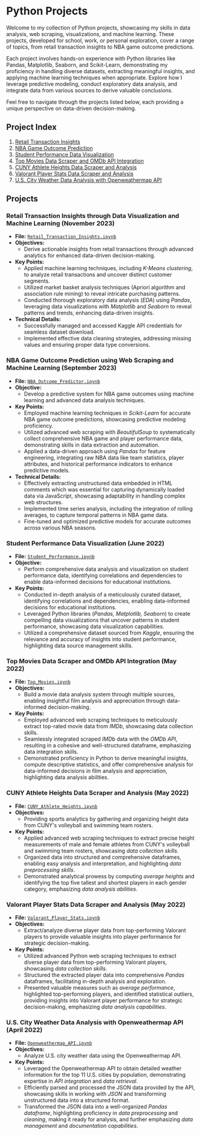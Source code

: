 # Python Projects

Welcome to my collection of Python projects, showcasing my skills in data analysis, web scraping, visualizations, and machine learning. These projects, developed for school, work, or personal exploration, cover a range of topics, from retail transaction insights to NBA game outcome predictions.

Each project involves hands-on experience with Python libraries like Pandas, Matplotlib, Seaborn, and Scikit-Learn, demonstrating my proficiency in handling diverse datasets, extracting meaningful insights, and applying machine learning techniques when appropriate. Explore how I leverage predictive modeling, conduct exploratory data analysis, and integrate data from various sources to derive valuable conclusions.

Feel free to navigate through the projects listed below, each providing a unique perspective on data-driven decision-making.

## Project Index
1. [Retail Transaction Insights](#retail-transaction-insights-through-data-visualization-and-machine-learning-november-2023)
2. [NBA Game Outcome Prediction](#nba-game-outcome-prediction-using-web-scraping-and-machine-learning-september-2023)
3. [Student Performance Data Visualization](#student-performance-data-visualization-june-2022)
4. [Top Movies Data Scraper and OMDb API Integration](#top-movies-data-scraper-and-omdb-api-integration-may-2022)
5. [CUNY Athlete Heights Data Scraper and Analysis](#cuny-athlete-heights-data-scraper-and-analysis-may-2022)
6. [Valorant Player Stats Data Scraper and Analysis](#valorant-player-stats-data-scraper-and-analysis-may-2022)
7. [U.S. City Weather Data Analysis with Openweathermap API](#us-city-weather-data-analysis-with-openweathermap-api-april-2022)

## Projects

### Retail Transaction Insights through Data Visualization and Machine Learning (November 2023)
- **File:** [`Retail_Transaction_Insights.ipynb`](https://github.com/jordanho1006/python-projects/blob/main/Retail_Transaction_Insights.ipynb)
- **Objectives:**
  - Derive actionable insights from retail transactions through advanced analytics for enhanced data-driven decision-making.
- **Key Points:**
  - Applied machine learning techniques, including *K-Means clustering*, to analyze retail transactions and uncover distinct customer segments.
  - Utilized market basket analysis techniques (Apriori algorithm and association rule mining) to reveal intricate purchasing patterns.
  - Conducted thorough exploratory data analysis (*EDA*) using *Pandas*, leveraging data visualizations with *Matplotlib* and *Seaborn* to reveal patterns and trends, enhancing data-driven insights.
- **Technical Details:**
  - Successfully managed and accessed Kaggle API credentials for seamless dataset download.
  - Implemented effective data cleaning strategies, addressing missing values and ensuring proper data type conversions.

### NBA Game Outcome Prediction using Web Scraping and Machine Learning (September 2023)
- **File:** [`NBA_Outcome_Predictor.ipynb`](https://github.com/jordanho1006/python-projects/blob/main/NBA_Outcome_Predictor.ipynb)
- **Objective:**
  - Develop a predictive system for NBA game outcomes using machine learning and advanced data analysis techniques.
- **Key Points:**
  - Employed machine learning techniques in *Scikit-Learn* for accurate NBA game outcome predictions, showcasing predictive modeling proficiency.
  - Utilized advanced web scraping with *BeautifulSoup* to systematically collect comprehensive NBA game and player performance data, demonstrating skills in data extraction and automation.
  - Applied a data-driven approach using *Pandas* for feature engineering, integrating raw NBA data like team statistics, player attributes, and historical performance indicators to enhance predictive models.
- **Technical Details:**
  - Effectively extracting unstructured data embedded in HTML comments which was essential for capturing dynamically loaded data via JavaScript, showcasing adaptability in handling complex web structures.
  - Implemented time series analysis, including the integration of rolling averages, to capture temporal patterns in NBA game data.
  - Fine-tuned and optimized predictive models for accurate outcomes across various NBA seasons.

### Student Performance Data Visualization (June 2022)
- **File:** [`Student_Performance.ipynb`](https://github.com/jordanho1006/python-projects/blob/main/Student_Performance.ipynb)
- **Objective:**
  - Perform comprehensive data analysis and visualization on student performance data, identifying correlations and dependencies to enable data-informed decisions for educational institutions.
- **Key Points:**
  - Conducted in-depth analysis of a meticulously curated dataset, identifying correlations and dependencies, enabling data-informed decisions for educational institutions.
  - Leveraged Python libraries (*Pandas, Matplotlib, Seaborn*) to create compelling data visualizations that uncover patterns in student performance, showcasing data visualization capabilities.
  - Utilized a comprehensive dataset sourced from *Kaggle*, ensuring the relevance and accuracy of insights into student performance, highlighting data source management skills.

### Top Movies Data Scraper and OMDb API Integration (May 2022)
- **File:** [`Top_Movies.ipynb`](https://github.com/jordanho1006/python-projects/blob/main/Top_Movies.ipynb)
- **Objectives:**
  - Build a movie data analysis system through multiple sources, enabling insightful film analysis and appreciation through data-informed decision-making.
- **Key Points:**
  - Employed advanced web scraping techniques to meticulously extract top-rated movie data from *IMDb*, showcasing data collection skills.
  - Seamlessly integrated scraped *IMDb* data with the *OMDb API*, resulting in a cohesive and well-structured dataframe, emphasizing data integration skills.
  - Demonstrated proficiency in Python to derive meaningful insights, compute descriptive statistics, and offer comprehensive analysis for data-informed decisions in film analysis and appreciation, highlighting data analysis abilities.

### CUNY Athlete Heights Data Scraper and Analysis (May 2022)
- **File:** [`CUNY_Athlete_Heights.ipynb`](https://github.com/jordanho1006/python-projects/blob/main/CUNY_Athlete_Heights.ipynb)
- **Objectives:**
  - Providing sports analytics by gathering and organizing height data from CUNY's volleyball and swimming team rosters.
- **Key Points:**
  - Applied advanced web scraping techniques to extract precise height measurements of male and female athletes from CUNY's volleyball and swimming team rosters, showcasing *data collection skills*.
  - Organized data into structured and comprehensive dataframes, enabling easy analysis and interpretation, and highlighting *data preprocessing skills*.
  - Demonstrated analytical prowess by computing *average heights* and identifying the top five tallest and shortest players in each gender category, emphasizing *data analysis abilities*.

### Valorant Player Stats Data Scraper and Analysis (May 2022)
- **File:** [`Valorant_Player_Stats.ipynb`](https://github.com/jordanho1006/python-projects/blob/main/Valorant_Player_Stats.ipynb)
- **Objectives:**
  - Extract/analyze diverse player data from top-performing Valorant players to provide valuable insights into player performance for strategic decision-making.
- **Key Points:**
  - Utilized advanced Python web scraping techniques to extract diverse player data from top-performing Valorant players, showcasing *data collection skills*.
  - Structured the extracted player data into comprehensive *Pandas* dataframes, facilitating in-depth analysis and exploration.
  - Presented valuable measures such as *average performance*, highlighted top-performing players, and identified statistical outliers, providing insights into Valorant player performance for strategic decision-making, emphasizing *data analysis capabilities*.

### U.S. City Weather Data Analysis with Openweathermap API (April 2022)
- **File:** [`Openweathermap_API.ipynb`](https://github.com/jordanho1006/python-projects/blob/main/Openweathermap_API.ipynb)
- **Objectives:**
  - Analyze U.S. city weather data using the Openweathermap API.
- **Key Points:**
  - Leveraged the Openweathermap API to obtain detailed weather information for the top 11 U.S. cities by population, demonstrating expertise in *API integration* and *data retrieval*.
  - Efficiently parsed and processed the JSON data provided by the API, showcasing skills in working with *JSON* and transforming unstructured data into a structured format.
  - Transformed the JSON data into a well-organized *Pandas dataframe*, highlighting proficiency in *data preprocessing* and *cleaning*, making it ready for analysis, and further emphasizing *data management* and *documentation capabilities*.
